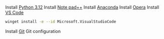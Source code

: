 Install [Python 3.12](https://www.python.org/downloads/release/python-31211/)
Install [Note pad++](https://notepad-plus-plus.org/downloads/v8.8.5/)
Install [Anaconda](https://www.anaconda.com/download)
Install [Opera](https://www.opera.com/computer/thanks?ni=eapgx&os=windows)
Install [VS Code](https://code.visualstudio.com/download)
```bash
winget install -e --id Microsoft.VisualStudioCode
```
Install [Git](https://central.github.com/deployments/desktop/desktop/latest/win32)
Git configuration

